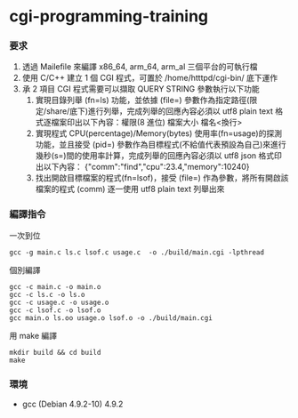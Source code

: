 # cgi-programming-training

### 要求

1. 透過 Mailefile 來編譯 x86_64, arm_64, arm_al 三個平台的可執行檔
2. 使用 C/C++ 建立 1 個 CGI 程式，可置於 /home/htttpd/cgi-bin/ 底下運作
3. 承 2 項目 CGI 程式需要可以擷取 QUERY STRING 參數執行以下功能
   1. 實現目錄列舉 (fn=ls) 功能，並依據 (file=) 參數作為指定路徑(限定/share/底下)進行列舉，完成列舉的回應內容必須以 utf8 plain text 格式逐檔案印出以下內容：權限(8 進位) 檔案大小 檔名<換行>
   2. 實現程式 CPU(percentage)/Memory(bytes) 使用率(fn=usage)的探測功能，並且接受 (pid=) 參數作為目標程式(不給值代表預設為自己)來進行幾秒(s=)間的使用率計算，完成列舉的回應內容必須以 utf8 json 格式印出以下內容： {"comm":"find","cpu":23.4,"memory":10240}
   3. 找出開啟目標檔案的程式(fn=lsof)，接受 (file=) 作為參數，將所有開啟該檔案的程式 (comm) 逐一使用 utf8 plain text 列舉出來

### 編譯指令

一次到位

```console
gcc -g main.c ls.c lsof.c usage.c  -o ./build/main.cgi -lpthread
```

個別編譯

```console
gcc -c main.c -o main.o
gcc -c ls.c -o ls.o
gcc -c usage.c -o usage.o
gcc -c lsof.c -o lsof.o
gcc main.o ls.oo usage.o lsof.o -o ./build/main.cgi
```

用 make 編譯

```console
mkdir build && cd build
make
```

### 環境

- gcc (Debian 4.9.2-10) 4.9.2
